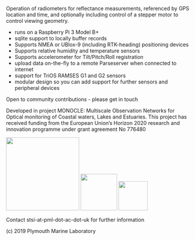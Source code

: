 Operation of radiometers for reflectance measurements, referenced by GPS location and time, and optionally including control of a stepper motor to control viewing geometry. 

- runs on a Raspberry Pi 3 Model B+
- sqlite support to locally buffer records
- Supports NMEA or UBlox-9 (including RTK-heading) positioning devices
- Supports relative humidity and temperature sensors
- Supports accelerometer for Tilt/Pitch/Roll registration
- upload data on-the-fly to a remote Parseserver when connected to internet
- support for TriOS RAMSES G1 and G2 sensors
- modular design so you can add support for further sensors and peripheral devices 

Open to community contributions - please get in touch

Developed in project MONOCLE: Multiscale Observation Networks for Optical monitoring of Coastal waters, Lakes and Estuaries.
This project has received funding from the European Union’s Horizon 2020 research and innovation programme under grant agreement No 776480

<img src="https://avatars1.githubusercontent.com/u/36449994?s=200&v=4" height="200">
<img src="https://europa.eu/european-union/sites/europaeu/files/docs/body/flag_yellow_low.jpg" height="100">
<img src="https://tse1.mm.bing.net/th?id=OIP.28JtBKO2f-q9UGbVNQksTQHaBd&pid=Api" height="80">

Contact stsi-at-pml-dot-ac-dot-uk for further information

(c) 2019 Plymouth Marine Laboratory
